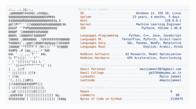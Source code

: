 <picture>
  <source srcset="https://raw.githubusercontent.com/mmazinjameel/mmazinjameel/main/dark_mode.svg?v=1741587130" media="(prefers-color-scheme: dark)">
  <img src="https://raw.githubusercontent.com/mmazinjameel/mmazinjameel/main/light_mode.svg?v=1741587130">
</picture>
